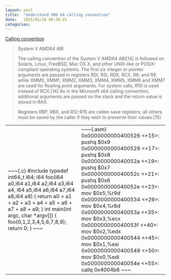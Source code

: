 ```yaml
---
layout: post
title:  "Understand X86 64 calling convention"
date:   2015/05/18 09:38:25
categories: 
---
```



[Calling convention](http://en.wikipedia.org/wiki/X86_calling_conventions)


> System V AMD64 ABI
> 
> The calling convention of the System V AMD64 ABI[14] is followed on
> Solaris, Linux, FreeBSD, Mac OS X, and other UNIX-like or
> POSIX-compliant operating systems. The first six integer or pointer
> arguments are passed in registers RDI, RSI, RDX, RCX, R8, and R9,
> while XMM0, XMM1, XMM2, XMM3, XMM4, XMM5, XMM6 and XMM7 are used for
> floating point arguments. For system calls, R10 is used instead of
> RCX.[14] As in the Microsoft x64 calling convention, additional
> arguments are passed on the stack and the return value is stored in
> RAX.
> 
> Registers RBP, RBX, and R12-R15 are callee-save registers; all others
> must be saved by the caller if they wish to preserve their values.[15]

<table>
<tr>
<td>
~~~{.c}
#include <stdint.h>
typedef int64_t i64;
i64 foo(i64 a0,i64 a1,i64 a2,i64 a3,i64 a4,
	i64 a5,i64 a6,i64 a7,i64 a8,i64 a9)
{
    return a0 + a1 + a2 + a3 + a4 + a5 + a6 + a7 + a8 + a9;
}
int main(int argc, char *argv[])
{
    foo(0,1,2,3,4,5,6,7,8,9);
    return 0;
}
~~~
</td>
<td>
~~~{.asm}
   0x0000000000400526 <+15>:	pushq  $0x9
   0x0000000000400528 <+17>:	pushq  $0x8
   0x000000000040052a <+19>:	pushq  $0x7
   0x000000000040052c <+21>:	pushq  $0x6
   0x000000000040052e <+23>:	mov    $0x5,%r9d
   0x0000000000400534 <+29>:	mov    $0x4,%r8d
   0x000000000040053a <+35>:	mov    $0x3,%ecx
   0x000000000040053f <+40>:	mov    $0x2,%edx
   0x0000000000400544 <+45>:	mov    $0x1,%esi
   0x0000000000400549 <+50>:	mov    $0x0,%edi
   0x000000000040054e <+55>:	callq  0x4004b6 <foo>
~~~
</td>
</tr>
</table>

